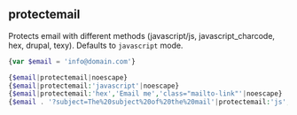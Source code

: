 ## protectemail

Protects email with different methods (javascript/js, javascript_charcode, hex, drupal, texy). 
Defaults to `javascript` mode.

```php
{var $email = 'info@domain.com'}

{$email|protectemail|noescape}
{$email|protectemail:'javascript'|noescape}
{$email|protectemail:'hex','Email me','class="mailto-link"'|noescape}
{$email . '?subject=The%20subject%20of%20the%20mail'|protectemail:'js','Email me','class="button"'|noescape}
```